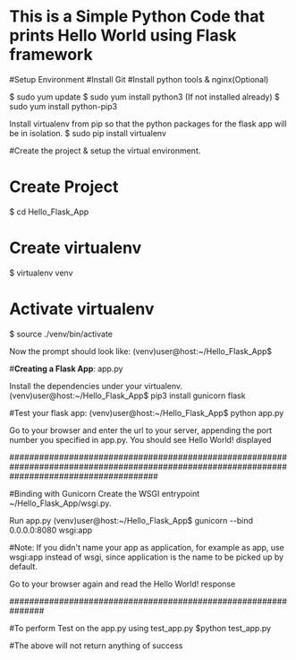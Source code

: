 # This is a Simple Python Code that prints Hello World using Flask framework



#Setup Environment
#Install Git
#Install python tools & nginx(Optional)

$ sudo yum update
$ sudo yum install python3 (If not installed already)
$ sudo yum install python-pip3

Install virtualenv from pip so that the python packages for the flask app will be in isolation.
$ sudo pip install virtualenv

#Create the project & setup the virtual environment.
# Create Project
$ cd Hello_Flask_App

# Create virtualenv
$ virtualenv venv

# Activate virtualenv
$ source ./venv/bin/activate

Now the prompt should look like:
(venv)user@host:~/Hello_Flask_App$

#**Creating a Flask App**: app.py

Install the dependencies under your virtualenv.
(venv)user@host:~/Hello_Flask_App$ pip3 install gunicorn flask

#Test your flask app:
(venv)user@host:~/Hello_Flask_App$ python app.py

Go to your browser and enter the url to your server, appending the port number you specified in app.py. You should see Hello World! displayed

##############################################################################################################################################

#Binding with Gunicorn
Create the WSGI entrypoint ~/Hello_Flask_App/wsgi.py.

Run app.py
(venv)user@host:~/Hello_Flask_App$ gunicorn --bind 0.0.0.0:8080 wsgi:app

#Note: If you didn't name your app as application, for example as app, use wsgi:app instead of wsgi, since application is the name to be picked up by default.

Go to your browser again and read the Hello World! response


###############################################################

#To perform Test on the app.py using test_app.py
$python test_app.py

#The above will not return anything of success


